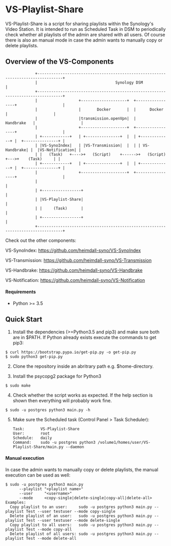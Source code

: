 VS-Playlist-Share
=========
VS-Playlist-Share is a script for sharing playlists within the Synology's Video Station. It is intended to run as Scheduled Task in DSM to periodically check whether all playlists of the admin are shared with all users. Of course there is also an manual mode in case the admin wants to manually copy or delete playlists.

## Overview of the VS-Components
```
             +---------------------------------------------------------------------------------+
             |                                  Synology DSM                                   |
             +---------------------------------------------------------------------------------+
             |                  +--------------------+  +-----------------+                    |
             |                  |       Docker       |  |      Docker     |                    |
             |                  |transmission.openVpn|  |     Handbrake   |                    |
             |                  +--------------------+  +-----------------+                    |
             | +------------+   | +---------------+  |  | +-------------+ |  +---------------+ |
             | |VS-SynoIndex|   | |VS-Transmission|  |  | | VS-Handbrake| |  |VS-Notification| |
             | |   (Task)   +---->+   (Script)    +------>+   (Script)  +--->+    (Task)     | |
             | +------------+   | +---------------+  |  | +-------------+ |  +---------------+ |
             |                  +--------------------+  +-----------------+                    |
             |                                                                                 |
             | +-----------------+                                                             |
             | |VS-Playlist-Share|                                                             |
             | |     (Task)      |                                                             |
             | +-----------------+                                                             |
             +---------------------------------------------------------------------------------+
```

Check out the other components:

VS-SynoIndex:      https://github.com/heimdall-syno/VS-SynoIndex

VS-Transmission:   https://github.com/heimdall-syno/VS-Transmission

VS-Handbrake:      https://github.com/heimdall-syno/VS-Handbrake

VS-Notification:   https://github.com/heimdall-syno/VS-Notification

#### Requirements
- Python >= 3.5

## Quick Start

1. Install the dependencies (>=Python3.5 and pip3) and make sure both are in $PATH. If Python already exists execute the commands to get pip3:
  ```
  $ curl https://bootstrap.pypa.io/get-pip.py -o get-pip.py
  $ sudo python3 get-pip.py
  ```

2. Clone the repository inside an abritrary path e.g. $home-directory.

3. Install the psycopg2 package for Python3
  ```
  $ sudo make
  ```

4. Check whether the script works as expected. If the help section is shown then everything will probably work fine.
  ```
  $ sudo -u postgres python3 main.py -h
  ```

5. Make sure the Scheduled task (Control Panel > Task Scheduler):
	```
    Task:       VS-Playlist-Share
    User:       root
    Schedule:   daily
    Command:    sudo -u postgres python3 /volume1/homes/user/VS-Playlist-Share/main.py --daemon
    ```


#### Manual execution

In case the admin wants to manually copy or delete playlists, the manual execution can be used as well:

```
$ sudo -u postgres python3 main.py
      --playlist "<playlist name>"
      --user     "<username>"
      --mode     <copy-single|delete-single|copy-all|delete-all>
Examples:
  Copy playlist to an user:     sudo -u postgres python3 main.py --playlist Test --user testuser --mode copy-single
  Delete playlist of an user:   sudo -u postgres python3 main.py --playlist Test --user testuser --mode delete-single
  Copy playlist to all users:   sudo -u postgres python3 main.py --playlist Test --mode copy-all
  Delete playlist of all users: sudo -u postgres python3 main.py --playlist Test --mode delete-all
```
